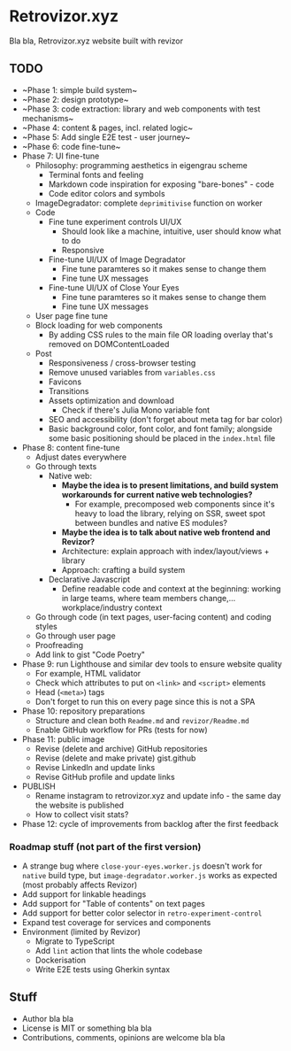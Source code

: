# Retrovizor.xyz

Bla bla, Retrovizor.xyz website built with revizor

## TODO

* ~Phase 1: simple build system~
* ~Phase 2: design prototype~
* ~Phase 3: code extraction: library and web components with test mechanisms~
* ~Phase 4: content & pages, incl. related logic~
* ~Phase 5: Add single E2E test - user journey~
* ~Phase 6: code fine-tune~
* Phase 7: UI fine-tune
    * Philosophy: programming aesthetics in eigengrau scheme
        * Terminal fonts and feeling
        * Markdown code inspiration for exposing "bare-bones" - code
        * Code editor colors and symbols
    * ImageDegradator: complete `deprimitivise` function on worker
    * Code
        * Fine tune experiment controls UI/UX
            * Should look like a machine, intuitive, user should know what to do
            * Responsive
        * Fine-tune UI/UX of Image Degradator
            * Fine tune paramteres so it makes sense to change them
            * Fine tune UX messages
        * Fine-tune UI/UX of Close Your Eyes
            * Fine tune paramteres so it makes sense to change them
            * Fine tune UX messages
    * User page fine tune
    * Block loading for web components
        * By adding CSS rules to the main file OR loading overlay that's removed on DOMContentLoaded
    * Post
        * Responsiveness / cross-browser testing
        * Remove unused variables from `variables.css`
        * Favicons
        * Transitions
        * Assets optimization and download
            * Check if there's Julia Mono variable font
        * SEO and accessibility (don't forget about meta tag for bar color)
        * Basic background color, font color, and font family; alongside some basic positioning should be placed in the `index.html` file
* Phase 8: content fine-tune
    * Adjust dates everywhere
    * Go through texts
        * Native web:
            * **Maybe the idea is to present limitations, and build system workarounds for current native web technologies?**
                * For example, precomposed web components since it's heavy to load the library, relying on SSR, sweet spot between bundles and native ES modules?
            * **Maybe the idea is to talk about native web frontend and Revizor?**
            * Architecture: explain approach with index/layout/views + library
            * Approach: crafting a build system
        * Declarative Javascript
            * Define readable code and context at the beginning: working in large teams, where team members change,... workplace/industry context
    * Go through code (in text pages, user-facing content) and coding styles
    * Go through user page
    * Proofreading
    * Add link to gist "Code Poetry"
* Phase 9: run Lighthouse and similar dev tools to ensure website quality
    * For example, HTML validator
    * Check which attributes to put on `<link>` and `<script>` elements
    * Head (`<meta>`) tags
    * Don't forget to run this on every page since this is not a SPA
* Phase 10: repository preparations
    * Structure and clean both `Readme.md` and `revizor/Readme.md`
    * Enable GitHub workflow for PRs (tests for now)
* Phase 11: public image
    * Revise (delete and archive) GitHub repositories
    * Revise (delete and make private) gist.github
    * Revise LinkedIn and update links
    * Revise GitHub profile and update links
* PUBLISH
    * Rename instagram to retrovizor.xyz and update info - the same day the website is published
    * How to collect visit stats?
* Phase 12: cycle of improvements from backlog after the first feedback

### Roadmap stuff (not part of the first version)

* A strange bug where `close-your-eyes.worker.js` doesn't work for `native` build type, but `image-degradator.worker.js` works as expected (most probably affects Revizor)
* Add support for linkable headings
* Add support for "Table of contents" on text pages
* Add support for better color selector in `retro-experiment-control`
* Expand test coverage for services and components
* Environment (limited by Revizor)
    * Migrate to TypeScript
    * Add `lint` action that lints the whole codebase
    * Dockerisation
    * Write E2E tests using Gherkin syntax

## Stuff

* Author bla bla
* License is MIT or something bla bla
* Contributions, comments, opinions are welcome bla bla
